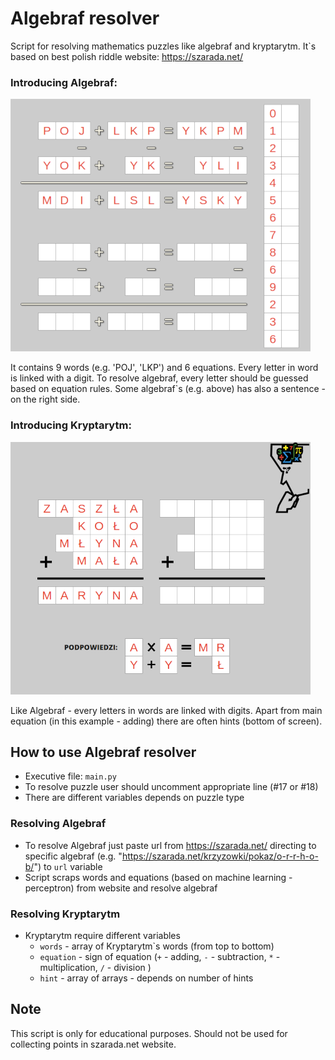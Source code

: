 # Algebraf resolver

Script for resolving mathematics puzzles like algebraf and kryptarytm. It`s based on best polish riddle website: https://szarada.net/

### Introducing Algebraf: 

![Algebraf](readme_img/algebraf.png)

It contains 9 words (e.g. 'POJ', 'LKP') and 6 equations. Every letter in word is linked with a digit.
To resolve algebraf, every letter should be guessed based on equation rules. Some algebraf`s (e.g. above) has also a sentence - on the right side.

### Introducing Kryptarytm:

![Kryptarytm](readme_img/kryptarytm.png)

Like Algebraf - every letters in words are linked with digits. Apart from main equation (in this example - adding) there are often hints (bottom of screen).

## How to use Algebraf resolver

- Executive file: `main.py`
- To resolve puzzle user should uncomment appropriate line (#17 or #18) 
- There are different variables depends on puzzle type

### Resolving Algebraf

- To resolve Algebraf just paste url from https://szarada.net/ directing to specific algebraf (e.g. "https://szarada.net/krzyzowki/pokaz/o-r-r-h-o-b/") to `url` variable
- Script scraps words and equations (based on machine learning - perceptron) from website and resolve algebraf

### Resolving Kryptarytm

- Kryptarytm require different variables
  - `words` - array of Kryptarytm`s words (from top to bottom)
  - `equation` - sign of equation (`+` - adding, `-` - subtraction, `*` - multiplication, `/` - division )  
  - `hint` -  array of arrays - depends on number of hints

## Note

This script is only for educational purposes. Should not be used for collecting points in szarada.net website.  
